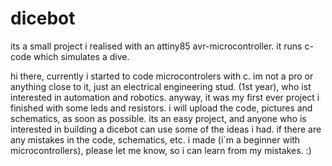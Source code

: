 # dicebot
its a small project i realised with an attiny85 avr-microcontroller. it runs c-code which simulates a dive.

hi there, currently i started to code microcontrolers with c. im not a pro or anything close to it, just an electrical engineering stud. (1st year), who ist interested in automation and robotics. anyway, it was my first ever project i finished with some leds and resistors. i will upload the code, pictures and schematics, as soon as possible. its an easy project, and anyone who is interested in building a dicebot can use some of the ideas i had. if there are any mistakes in the code, schematics, etc. i made (i´m a beginner with microcontrollers), please let me know, so i can learn from my mistakes. :)
